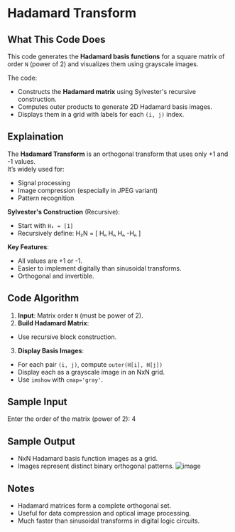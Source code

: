 # Hadamard Transform

## What This Code Does

This code generates the **Hadamard basis functions** for a square matrix of order `N` (power of 2) and visualizes them using grayscale images.

The code:
- Constructs the **Hadamard matrix** using Sylvester's recursive construction.
- Computes outer products to generate 2D Hadamard basis images.
- Displays them in a grid with labels for each `(i, j)` index.

## Explaination

The **Hadamard Transform** is an orthogonal transform that uses only +1 and -1 values.  
It’s widely used for:
- Signal processing
- Image compression (especially in JPEG variant)
- Pattern recognition

**Sylvester's Construction** (Recursive):
- Start with `H₁ = [1]`
- Recursively define:
H₂N = [ Hₙ Hₙ
  Hₙ -Hₙ ]

**Key Features**:
- All values are +1 or -1.
- Easier to implement digitally than sinusoidal transforms.
- Orthogonal and invertible.

## Code Algorithm

1. **Input**: Matrix order `N` (must be power of 2).
2. **Build Hadamard Matrix**:
 - Use recursive block construction.
3. **Display Basis Images**:
 - For each pair `(i, j)`, compute `outer(H[i], H[j])`
 - Display each as a grayscale image in an NxN grid.
 - Use `imshow` with `cmap='gray'`.

## Sample Input

Enter the order of the matrix (power of 2): 4

## Sample Output

- NxN Hadamard basis function images as a grid.
- Images represent distinct binary orthogonal patterns.
![image](https://github.com/user-attachments/assets/46e48aff-8c42-4755-b917-dec359ca7d21)

## Notes
- Hadamard matrices form a complete orthogonal set.
- Useful for data compression and optical image processing.
- Much faster than sinusoidal transforms in digital logic circuits.
